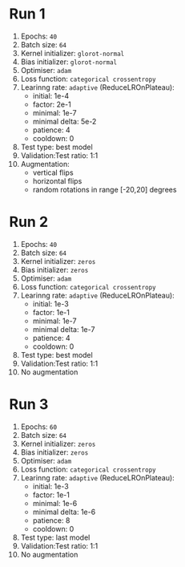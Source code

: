 # Run 1

1. Epochs: `40`
2. Batch size: `64`
3. Kernel initializer: `glorot-normal`
4. Bias initializer: `glorot-normal`
5. Optimiser: `adam`
6. Loss function: `categorical crossentropy`
7. Learinng rate: `adaptive` (ReduceLROnPlateau):
    - initial: 1e-4
    - factor: 2e-1
    - minimal: 1e-7
    - minimal delta: 5e-2
    - patience: 4
    - cooldown: 0
8. Test type: best model
9. Validation:Test ratio: 1:1
10. Augmentation:
    - vertical flips
    - horizontal flips
    - random rotations in range [-20,20] degrees

# Run 2

1. Epochs: `40`
2. Batch size: `64`
3. Kernel initializer: `zeros`
4. Bias initializer: `zeros`
5. Optimiser: `adam`
6. Loss function: `categorical crossentropy`
7. Learinng rate: `adaptive` (ReduceLROnPlateau):
    - initial: 1e-3
    - factor: 1e-1
    - minimal: 1e-7
    - minimal delta: 1e-7
    - patience: 4
    - cooldown: 0
8. Test type: best model
9. Validation:Test ratio: 1:1
10. No augmentation

# Run 3

1. Epochs: `60`
2. Batch size: `64`
3. Kernel initializer: `zeros`
4. Bias initializer: `zeros`
5. Optimiser: `adam`
6. Loss function: `categorical crossentropy`
7. Learinng rate: `adaptive` (ReduceLROnPlateau):
    - initial: 1e-3
    - factor: 1e-1
    - minimal: 1e-6
    - minimal delta: 1e-6
    - patience: 8
    - cooldown: 0
8. Test type: last model
9. Validation:Test ratio: 1:1
10. No augmentation